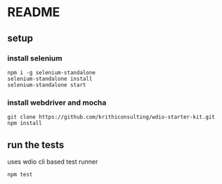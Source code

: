 # README

## setup 

### install selenium 
     
	npm i -g selenium-standalone 
    selenium-standalone install
    selenium-standalone start
	 
### install webdriver and mocha 
	
	git clone https://github.com/krithiconsulting/wdio-starter-kit.git
	npm install 

## run the tests 
uses wdio cli based test runner

	npm test

	

	